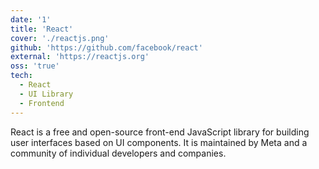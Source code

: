 ```yaml
---
date: '1'
title: 'React'
cover: './reactjs.png'
github: 'https://github.com/facebook/react'
external: 'https://reactjs.org'
oss: 'true'
tech:
  - React
  - UI Library
  - Frontend
---
```


React is a free and open-source front-end JavaScript library for building user interfaces based on UI components. It is maintained by Meta and a community of individual developers and companies.
